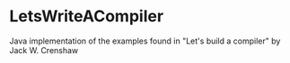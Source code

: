 LetsWriteACompiler
==================

Java implementation of the examples found in "Let's build a compiler" by Jack W. Crenshaw
